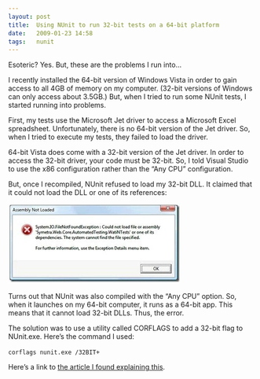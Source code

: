 ```yaml
---
layout: post
title:  Using NUnit to run 32-bit tests on a 64-bit platform
date:   2009-01-23 14:58
tags:   nunit
---
```

Esoteric? Yes. But, these are the problems I run into…

I recently installed the 64-bit version of Windows Vista in order to gain access to all 4GB of memory on my computer. (32-bit versions of Windows can only access about 3.5GB.) But, when I tried to run some NUnit tests, I started running into problems.

First, my tests use the Microsoft Jet driver to access a Microsoft Excel spreadsheet. Unfortunately, there is no 64-bit version of the Jet driver. So, when I tried to execute my tests, they failed to load the driver.

64-bit Vista does come with a 32-bit version of the Jet driver. In order to access the 32-bit driver, your code must be 32-bit. So, I told Visual Studio to use the x86 configuration rather than the “Any CPU” configuration.

But, once I recompiled, NUnit refused to load my 32-bit DLL. It claimed that it could not load the DLL or one of its references:

<img src="/img/posts/assembly-not-loaded-dialog.jpg">

Turns out that NUnit was also compiled with the “Any CPU” option. So, when it launches on my 64-bit computer, it runs as a 64-bit app. This means that it cannot load 32-bit DLLs. Thus, the error.

The solution was to use a utility called CORFLAGS to add a 32-bit flag to NUnit.exe. Here’s the command I used:

`corflags nunit.exe /32BIT+`

Here’s a link to [the article I found explaining this](http://geekswithblogs.net/Lance/archive/2006/12/28/102191.aspx).
